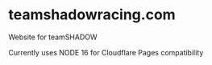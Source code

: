 # teamshadowracing.com

Website for teamSHADOW

Currently uses NODE 16 for Cloudflare Pages compatibility
